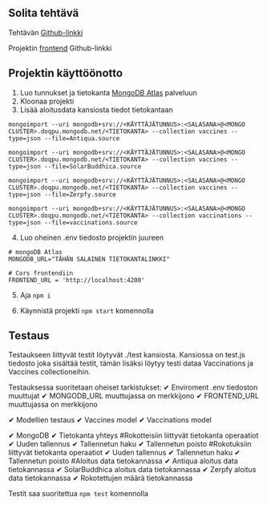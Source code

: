 ## Solita tehtävä
Tehtävän [Github-linkki](https://github.com/solita/vaccine-exercise-2021)

Projektin [frontend](https://github.com/jmkahko/vaccine-exercise-frontend) Github-linkki

## Projektin käyttöönotto
1. Luo tunnukset ja tietokanta [MongoDB Atlas](https://www.mongodb.com/cloud/atlas) palveluun
2. Kloonaa projekti
3. Lisää aloitusdata kansiosta tiedot tietokantaan

```
mongoimport --uri mongodb+srv://<KÄYTTÄJÄTUNNUS>:<SALASANA>@<MONGO CLUSTER>.doqpu.mongodb.net/<TIETOKANTA> --collection vaccines --type=json --file=Antiqua.source

mongoimport --uri mongodb+srv://<KÄYTTÄJÄTUNNUS>:<SALASANA>@<MONGO CLUSTER>.doqpu.mongodb.net/<TIETOKANTA> --collection vaccines --type=json --file=SolarBuddhica.source

mongoimport --uri mongodb+srv://<KÄYTTÄJÄTUNNUS>:<SALASANA>@<MONGO CLUSTER>.doqpu.mongodb.net/<TIETOKANTA> --collection vaccines --type=json --file=Zerpfy.source

mongoimport --uri mongodb+srv://<KÄYTTÄJÄTUNNUS>:<SALASANA>@<MONGO CLUSTER>.doqpu.mongodb.net/<TIETOKANTA> --collection vaccinations --type=json --file=vaccinations.source
```


4. Luo oheinen .env tiedosto projektin juureen

```
# mongoDB Atlas
MONGODB_URL="TÄHÄN SALAINEN TIETOKANTALINKKI"

# Cors frontendiin
FRONTEND_URL = 'http://localhost:4200'

```

5. Aja `npm i`

6. Käynnistä projekti `npm start` komennolla

## Testaus
Testaukseen liittyvät testit löytyvät ./test kansiosta. Kansiossa on test.js tiedosto joka sisältää testit, tämän lisäksi löytyy testi dataa Vaccinations ja Vaccines collectioneihin.

Testauksessa suoritetaan oheiset tarkistukset:
✔ Enviroment .env tiedoston muuttujat
  ✔ MONGODB_URL muuttujassa on merkkijono
  ✔ FRONTEND_URL muuttujassa on merkkijono

✔ Modellien testaus
  ✔ Vaccines model
  ✔ Vaccinations model

✔ MongoDB
  ✔ Tietokanta yhteys
  #Rokotteisiin liittyvät tietokanta operaatiot
    ✔ Uuden tallennus
    ✔ Tallennetun haku
    ✔ Tallennetun poisto
  #Rokotuksiin liittyvät tietokanta operaatiot
    ✔ Uuden tallennus
    ✔ Tallennetun haku
    ✔ Tallennetun poisto
  #Aloitus data tietokannassa
    ✔ Antiqua aloitus data tietokannassa
    ✔ SolarBuddhica aloitus data tietokannassa
    ✔ Zerpfy aloitus data tietokannassa
    ✔ Rokotettujen määrä tietokannassa

Testit saa suoritettua `npm test` komennolla